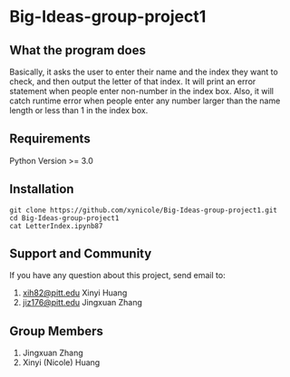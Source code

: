 # Big-Ideas-group-project1

## What the program does

Basically, it asks the user to enter their name and the index they want to check, and then output the letter of that index. It will print an error statement when people enter non-number in the index box. Also, it will catch runtime error when people enter any number larger than the name length or less than 1 in the index box. 

## Requirements

Python Version >= 3.0

## Installation
```
git clone https://github.com/xynicole/Big-Ideas-group-project1.git
cd Big-Ideas-group-project1
cat LetterIndex.ipynb87
```

## Support and Community

If you have any question about this project, send email to:  
1. xih82@pitt.edu Xinyi Huang  
2. jiz176@pitt.edu Jingxuan Zhang  

## Group Members
1. Jingxuan Zhang 
2. Xinyi (Nicole) Huang

